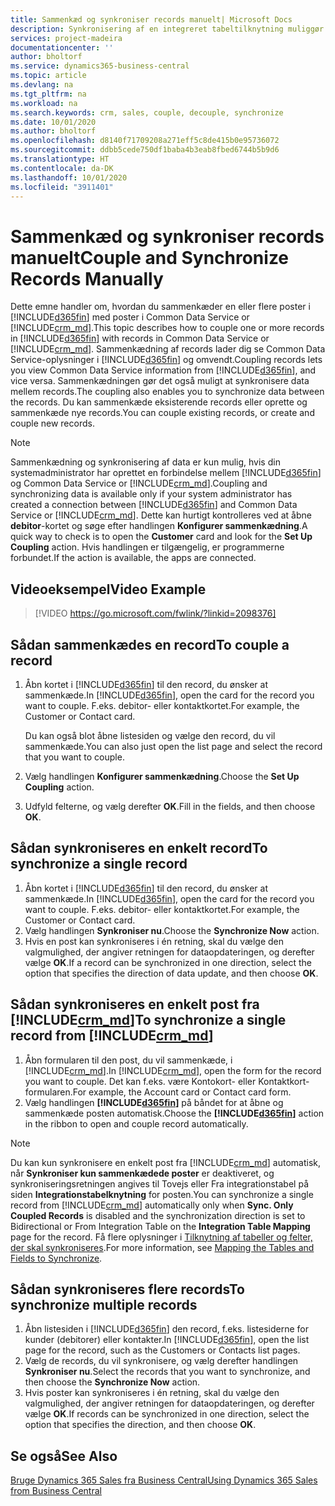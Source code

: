 ```yaml
---
title: Sammenkæd og synkroniser records manuelt| Microsoft Docs
description: Synkronisering af en integreret tabeltilknytning muliggør synkronisering af data i alle records i en tabel i Business Central og Dynamics 365 Sales-enheden, der er sammenkædet.
services: project-madeira
documentationcenter: ''
author: bholtorf
ms.service: dynamics365-business-central
ms.topic: article
ms.devlang: na
ms.tgt_pltfrm: na
ms.workload: na
ms.search.keywords: crm, sales, couple, decouple, synchronize
ms.date: 10/01/2020
ms.author: bholtorf
ms.openlocfilehash: d8140f71709208a271eff5c8de415b0e95736072
ms.sourcegitcommit: ddbb5cede750df1baba4b3eab8fbed6744b5b9d6
ms.translationtype: HT
ms.contentlocale: da-DK
ms.lasthandoff: 10/01/2020
ms.locfileid: "3911401"
---
```

# <a name="couple-and-synchronize-records-manually"></a><span data-ttu-id="b7a39-103">Sammenkæd og synkroniser records manuelt</span><span class="sxs-lookup"><span data-stu-id="b7a39-103">Couple and Synchronize Records Manually</span></span>
<span data-ttu-id="b7a39-104">Dette emne handler om, hvordan du sammenkæder en eller flere poster i [!INCLUDE[d365fin](includes/d365fin_md.md)] med poster i Common Data Service or [!INCLUDE[crm_md](includes/crm_md.md)].</span><span class="sxs-lookup"><span data-stu-id="b7a39-104">This topic describes how to couple one or more records in [!INCLUDE[d365fin](includes/d365fin_md.md)] with records in Common Data Service or [!INCLUDE[crm_md](includes/crm_md.md)].</span></span> <span data-ttu-id="b7a39-105">Sammenkædning af records lader dig se Common Data Service-oplysninger i [!INCLUDE[d365fin](includes/d365fin_md.md)] og omvendt.</span><span class="sxs-lookup"><span data-stu-id="b7a39-105">Coupling records lets you view Common Data Service information from [!INCLUDE[d365fin](includes/d365fin_md.md)], and vice versa.</span></span> <span data-ttu-id="b7a39-106">Sammenkædningen gør det også muligt at synkronisere data mellem records.</span><span class="sxs-lookup"><span data-stu-id="b7a39-106">The coupling also enables you to synchronize data between the records.</span></span> <span data-ttu-id="b7a39-107">Du kan sammenkæde eksisterende records eller oprette og sammenkæde nye records.</span><span class="sxs-lookup"><span data-stu-id="b7a39-107">You can couple existing records, or create and couple new records.</span></span>

> [!Note]
> <span data-ttu-id="b7a39-108">Sammenkædning og synkronisering af data er kun mulig, hvis din systemadministrator har oprettet en forbindelse mellem [!INCLUDE[d365fin](includes/d365fin_md.md)] og Common Data Service or [!INCLUDE[crm_md](includes/crm_md.md)].</span><span class="sxs-lookup"><span data-stu-id="b7a39-108">Coupling and synchronizing data is available only if your system administrator has created a connection between [!INCLUDE[d365fin](includes/d365fin_md.md)] and Common Data Service or [!INCLUDE[crm_md](includes/crm_md.md)].</span></span> <span data-ttu-id="b7a39-109">Dette kan hurtigt kontrolleres ved at åbne **debitor**-kortet og søge efter handlingen **Konfigurer sammenkædning**.</span><span class="sxs-lookup"><span data-stu-id="b7a39-109">A quick way to check is to open the **Customer** card and look for the **Set Up Coupling** action.</span></span> <span data-ttu-id="b7a39-110">Hvis handlingen er tilgængelig, er programmerne forbundet.</span><span class="sxs-lookup"><span data-stu-id="b7a39-110">If the action is available, the apps are connected.</span></span>   

## <a name="video-example"></a><span data-ttu-id="b7a39-111">Videoeksempel</span><span class="sxs-lookup"><span data-stu-id="b7a39-111">Video Example</span></span>

> [!VIDEO https://go.microsoft.com/fwlink/?linkid=2098376]

## <a name="to-couple-a-record"></a><span data-ttu-id="b7a39-112">Sådan sammenkædes en record</span><span class="sxs-lookup"><span data-stu-id="b7a39-112">To couple a record</span></span>  
1.  <span data-ttu-id="b7a39-113">Åbn kortet i [!INCLUDE[d365fin](includes/d365fin_md.md)] til den record, du ønsker at sammenkæde.</span><span class="sxs-lookup"><span data-stu-id="b7a39-113">In [!INCLUDE[d365fin](includes/d365fin_md.md)], open the card for the record you want to couple.</span></span> <span data-ttu-id="b7a39-114">F.eks. debitor- eller kontaktkortet.</span><span class="sxs-lookup"><span data-stu-id="b7a39-114">For example, the Customer or Contact card.</span></span>  

    <span data-ttu-id="b7a39-115">Du kan også blot åbne listesiden og vælge den record, du vil sammenkæde.</span><span class="sxs-lookup"><span data-stu-id="b7a39-115">You can also just open the list page and select the record that you want to couple.</span></span>  

2.  <span data-ttu-id="b7a39-116">Vælg handlingen **Konfigurer sammenkædning**.</span><span class="sxs-lookup"><span data-stu-id="b7a39-116">Choose the **Set Up Coupling** action.</span></span>  
3.  <span data-ttu-id="b7a39-117">Udfyld felterne, og vælg derefter **OK**.</span><span class="sxs-lookup"><span data-stu-id="b7a39-117">Fill in the fields, and then choose **OK**.</span></span>  

## <a name="to-synchronize-a-single-record"></a><span data-ttu-id="b7a39-118">Sådan synkroniseres en enkelt record</span><span class="sxs-lookup"><span data-stu-id="b7a39-118">To synchronize a single record</span></span>  
1.  <span data-ttu-id="b7a39-119">Åbn kortet i [!INCLUDE[d365fin](includes/d365fin_md.md)] til den record, du ønsker at sammenkæde.</span><span class="sxs-lookup"><span data-stu-id="b7a39-119">In [!INCLUDE[d365fin](includes/d365fin_md.md)], open the card for the record you want to couple.</span></span> <span data-ttu-id="b7a39-120">F.eks. debitor- eller kontaktkortet.</span><span class="sxs-lookup"><span data-stu-id="b7a39-120">For example, the Customer or Contact card.</span></span>  
2.  <span data-ttu-id="b7a39-121">Vælg handlingen **Synkroniser nu**.</span><span class="sxs-lookup"><span data-stu-id="b7a39-121">Choose the **Synchronize Now** action.</span></span>  
3.  <span data-ttu-id="b7a39-122">Hvis en post kan synkroniseres i én retning, skal du vælge den valgmulighed, der angiver retningen for dataopdateringen, og derefter vælge **OK**.</span><span class="sxs-lookup"><span data-stu-id="b7a39-122">If a record can be synchronized in one direction, select the option that specifies the direction of data update, and then choose **OK**.</span></span>  

## <a name="to-synchronize-a-single-record-from-crm_md"></a><span data-ttu-id="b7a39-123">Sådan synkroniseres en enkelt post fra [!INCLUDE[crm_md](includes/crm_md.md)]</span><span class="sxs-lookup"><span data-stu-id="b7a39-123">To synchronize a single record from [!INCLUDE[crm_md](includes/crm_md.md)]</span></span>  
1.  <span data-ttu-id="b7a39-124">Åbn formularen til den post, du vil sammenkæde, i [!INCLUDE[crm_md](includes/crm_md.md)].</span><span class="sxs-lookup"><span data-stu-id="b7a39-124">In [!INCLUDE[crm_md](includes/crm_md.md)], open the form for the record you want to couple.</span></span> <span data-ttu-id="b7a39-125">Det kan f.eks. være Kontokort- eller Kontaktkort-formularen.</span><span class="sxs-lookup"><span data-stu-id="b7a39-125">For example, the Account card or Contact card form.</span></span>  
2.  <span data-ttu-id="b7a39-126">Vælg handlingen **[!INCLUDE[d365fin](includes/d365fin_md.md)]** på båndet for at åbne og sammenkæde posten automatisk.</span><span class="sxs-lookup"><span data-stu-id="b7a39-126">Choose the **[!INCLUDE[d365fin](includes/d365fin_md.md)]** action in the ribbon to open and couple record automatically.</span></span>

> [!Note]
> <span data-ttu-id="b7a39-127">Du kan kun synkronisere en enkelt post fra [!INCLUDE[crm_md](includes/crm_md.md)] automatisk, når **Synkroniser kun sammenkædede poster** er deaktiveret, og synkroniseringsretningen angives til Tovejs eller Fra integrationstabel på siden **Integrationstabelknytning** for posten.</span><span class="sxs-lookup"><span data-stu-id="b7a39-127">You can synchronize a single record from [!INCLUDE[crm_md](includes/crm_md.md)] automatically only when **Sync. Only Coupled Records** is disabled and the synchronization direction is set to Bidirectional or From Integration Table on the **Integration Table Mapping** page for the record.</span></span> <span data-ttu-id="b7a39-128">Få flere oplysninger i [Tilknytning af tabeller og felter, der skal synkroniseres](admin-how-to-modify-table-mappings-for-synchronization.md#creating-new-records).</span><span class="sxs-lookup"><span data-stu-id="b7a39-128">For more information, see [Mapping the Tables and Fields to Synchronize](admin-how-to-modify-table-mappings-for-synchronization.md#creating-new-records).</span></span>     

## <a name="to-synchronize-multiple-records"></a><span data-ttu-id="b7a39-129">Sådan synkroniseres flere records</span><span class="sxs-lookup"><span data-stu-id="b7a39-129">To synchronize multiple records</span></span>  
1.  <span data-ttu-id="b7a39-130">Åbn listesiden i [!INCLUDE[d365fin](includes/d365fin_md.md)] den record, f.eks. listesiderne for kunder (debitorer) eller kontakter.</span><span class="sxs-lookup"><span data-stu-id="b7a39-130">In [!INCLUDE[d365fin](includes/d365fin_md.md)], open the list page for the record, such as the Customers or Contacts list pages.</span></span>  
2.  <span data-ttu-id="b7a39-131">Vælg de records, du vil synkronisere, og vælg derefter handlingen **Synkroniser nu**.</span><span class="sxs-lookup"><span data-stu-id="b7a39-131">Select the records that you want to synchronize, and then choose the **Synchronize Now** action.</span></span>  
3.  <span data-ttu-id="b7a39-132">Hvis poster kan synkroniseres i én retning, skal du vælge den valgmulighed, der angiver retningen for dataopdateringen, og derefter vælge **OK**.</span><span class="sxs-lookup"><span data-stu-id="b7a39-132">If records can be synchronized in one direction, select the option that specifies the direction, and then choose **OK**.</span></span>  

## <a name="see-also"></a><span data-ttu-id="b7a39-133">Se også</span><span class="sxs-lookup"><span data-stu-id="b7a39-133">See Also</span></span>  
[<span data-ttu-id="b7a39-134">Bruge Dynamics 365 Sales fra Business Central</span><span class="sxs-lookup"><span data-stu-id="b7a39-134">Using Dynamics 365 Sales from Business Central</span></span>](marketing-integrate-dynamicscrm.md)
